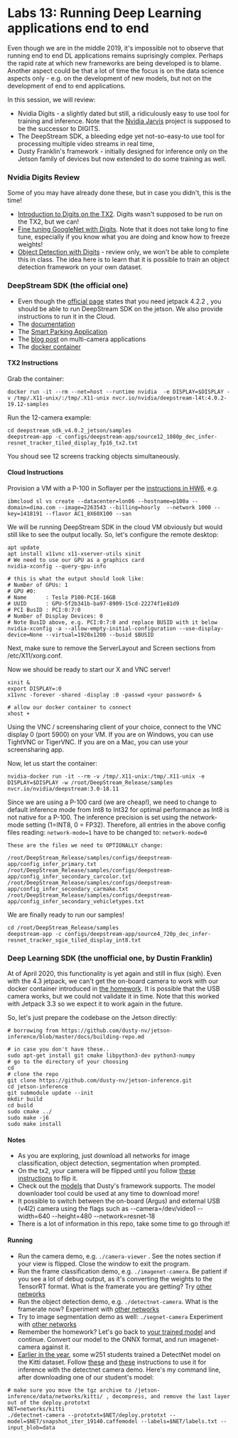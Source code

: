 # Labs 13: Running Deep Learning applications end to end
Even though we are in the middle 2019, it's impossible not to observe that running end to end DL applications remains suprisingly complex. Perhaps the rapid rate at which new frameworks are being developed is to blame.  Another aspect could be that a lot of time the focus is on the data science aspects only - e.g. on the development of new models, but not on the development of end to end applications. 

In this session, we will review:
* Nvidia Digits - a slightly dated but still, a ridiculously easy to use tool for training and inference.  Note that the [Nvidia Jarvis](https://developer.nvidia.com/nvidia-jarvis) project is supposed to be the successor to DIGITS.
* The DeepStream SDK, a bleeding edge yet not-so-easy-to use tool for processing multiple video streams in real time, 
* Dusty Franklin's framework - initially designed for inference only on the Jetson family of devices but now extended to do some training as well.

### Nvidia Digits Review
Some of you may have already done these, but in case you didn't, this is the time!
* [Introduction to Digits on the TX2](https://github.com/MIDS-scaling-up/v2/blob/master/week05/labs/intro-digits-tx2.md). Digits wasn't supposed to be run on the TX2, but we can!
* [Fine tuning GoogleNet with Digits](https://github.com/MIDS-scaling-up/v2/blob/master/week05/labs/lab_digits.md). Note that it does not take long to fine tune, especially if you know what you are doing and know how to freeze weights!
* [Object Detection with Digits](https://github.com/MIDS-scaling-up/v2/tree/master/week07/hw/backup) - review only, we won't be able to complete this in class.  The idea here is to learn that it is possible to train an object detection framework on your own dataset.

### DeepStream SDK (the official one)
* Even though the [official page](https://ngc.nvidia.com/catalog/containers/nvidia:deepstream-l4t) states that you need jetpack 4.2.2 , you should be able to run DeepStream SDK on the jetson.  We also provide instructions to run it in the Cloud.
* The [documentation](https://developer.nvidia.com/deepstream-sdk)
* The [Smart Parking Application](https://github.com/NVIDIA-AI-IOT/deepstream_360_d_smart_parking_application/tree/master/perception_docker)
* The [blog post](https://devblogs.nvidia.com/multi-camera-large-scale-iva-deepstream-sdk/) on multi-camera applications
* The [docker container](https://ngc.nvidia.com/catalog/containers/nvidia:deepstream)
#### TX2 Instructions
Grab the container:
```
docker run -it --rm --net=host --runtime nvidia  -e DISPLAY=$DISPLAY -v /tmp/.X11-unix/:/tmp/.X11-unix nvcr.io/nvidia/deepstream-l4t:4.0.2-19.12-samples
```
Run the 12-camera example:
```
cd deepstream_sdk_v4.0.2_jetson/samples
deepstream-app -c configs/deepstream-app/source12_1080p_dec_infer-resnet_tracker_tiled_display_fp16_tx2.txt
```
You shoud see 12 screens tracking objects simultaneously.

#### Cloud Instructions
Provision a VM with a P-100 in Soflayer per the [instructions in HW6](https://github.com/MIDS-scaling-up/v2/tree/master/week06/hw), e.g.
```
ibmcloud sl vs create --datacenter=lon06 --hostname=p100a --domain=dima.com --image=2263543 --billing=hourly  --network 1000 --key=1418191 --flavor AC1_8X60X100 --san
```


We will be running DeepStream SDK in the cloud VM obviously but would still like to see the output locally.  So, let's configure the remote desktop:
```
apt update
apt install x11vnc x11-xserver-utils xinit
# We need to use our GPU as a graphics card
nvidia-xconfig --query-gpu-info

# this is what the output should look like: 
# Number of GPUs: 1
# GPU #0:
# Name      : Tesla P100-PCIE-16GB
# UUID      : GPU-5f2b341b-ba97-8909-15cd-22274f1e81d9
# PCI BusID : PCI:0:7:0
# Number of Display Devices: 0
# Note BusID above, e.g. PCI:0:7:0 and replace BUSID with it below
nvidia-xconfig -a --allow-empty-initial-configuration --use-display-device=None --virtual=1920x1200 --busid $BUSID
```
Next, make sure to remove the ServerLayout and Screen sections from /etc/X11/xorg.conf.

Now we should be ready to start our X and VNC server!
```
xinit & 
export DISPLAY=:0
x11vnc -forever -shared -display :0 -passwd <your password> &

# allow our docker container to connect 
xhost +
```
Using the VNC / screensharing client of your choice, connect to the VNC display 0 (port 5900) on your VM. If you are on Windows, you can use TightVNC or TigerVNC.  If you are on a Mac, you can use your screensharing app.

Now, let us start the container:
```
nvidia-docker run -it --rm -v /tmp/.X11-unix:/tmp/.X11-unix -e DISPLAY=$DISPLAY -w /root/DeepStream_Release/samples nvcr.io/nvidia/deepstream:3.0-18.11
```

Since we are using a P-100 card (we are cheap!), we need to change to default inference mode from Int8 to Int32 for optimal performance as Int8 is not native for a P-100. The inference precision is set using the network-mode setting (1=INT8, 0 = FP32). Therefore, all entries in the above config files reading: ```network-mode=1``` have to be changed to: ```network-mode=0```
```
These are the files we need to OPTIONALLY change:

/root/DeepStream_Release/samples/configs/deepstream-app/config_infer_primary.txt
/root/DeepStream_Release/samples/configs/deepstream-app/config_infer_secondary_carcolor.txt
/root/DeepStream_Release/samples/configs/deepstream-app/config_infer_secondary_carmake.txt
/root/DeepStream_Release/samples/configs/deepstream-app/config_infer_secondary_vehicletypes.txt
```
We are finally ready to run our samples!
```
cd /root/DeepStream_Release/samples
deepstream-app -c configs/deepstream-app/source4_720p_dec_infer-resnet_tracker_sgie_tiled_display_int8.txt

```

### Deep Learning SDK (the unofficial one, by Dustin Franklin)
At of April 2020, this functionality is yet again and still in flux (sigh).  Even with the 4.3 jetpack, we can't get the on-board camera to work with our docker container introduced in [the homework](https://github.com/MIDS-scaling-up/v2/tree/master/week13/hw). It is possible that the USB camera works, but we could not validate it in time. Note that this worked with Jetpack 3.3 so we expect it to work again in the future.

So, let's just prepare the codebase on the Jetson directly:
```
# borrowing from https://github.com/dusty-nv/jetson-inference/blob/master/docs/building-repo.md

# in case you don't have these.. 
sudo apt-get install git cmake libpython3-dev python3-numpy 
# go to the directory of your choosing
cd 
# clone the repo
git clone https://github.com/dusty-nv/jetson-inference.git
cd jetson-inference
git submodule update --init
mkdir build
cd build
sudo cmake ../
sudo make -j6
sudo make install
```


#### Notes
* As you are exploring, just download all networks for image classification, object detection, segmentation when prompted.
* On the tx2, your camera will be flipped until you follow [these instructions](https://devtalk.nvidia.com/default/topic/1023180/jetson-tx2/imagenet-camera-gets-reverse-orientation-image-on-tx2-with-tr2-1/2) to flip it.
* Check out the [models](https://github.com/dusty-nv/jetson-inference#pre-trained-models) that Dusty's framework supports. The model downloader tool could be used at any time to download more!
* It possible to switch between the on-board (Argus) and external USB (v4l2) camera using the flags such as --camera=/dev/video1 --width=640 --height=480 --network=resnet-18 
* There is a lot of information in this repo, take some time to go through it!

#### Running
* Run the camera demo, e.g. ```./camera-viewer``` . See the notes section if your view is flipped. Close the window to exit the program.
* Run the frame classification demo, e.g. ```./imagenet-camera```.  Be patient if you see a lot of debug output, as it's converting the weights to the TensorRT format.  What is the framerate you are getting? Try [other networks](https://github.com/dusty-nv/jetson-inference/blob/master/docs/imagenet-camera.md)
* Run the object detection demo, e.g. ```./detectnet-camera```. What is the framerate now?  Experiment with [other networks](https://github.com/dusty-nv/jetson-inference/blob/master/docs/detectnet-camera-2.md)
* Try to image segmentation demo as well: ```./segnet-camera``` Experiment with [other networks](https://github.com/dusty-nv/jetson-inference/blob/master/docs/segnet-console.md)
* Remember the homework? Let's go back to [your trained model](https://github.com/dusty-nv/jetson-inference/blob/7e81381a96c1ac5f57f1728afbfdec7f1bfeffc2/docs/pytorch-plants.md) and continue. Convert our model to the ONNX format, and run imagenet-camera against it. 
* [Earlier in the year](https://github.com/MIDS-scaling-up/v2/tree/master/week07/hw/backup), some w251 students trained a DetectNet model on the Kitti dataset.  Follow [these](https://github.com/dusty-nv/jetson-inference/blob/master/docs/detectnet-snapshot.md) and [these](https://github.com/dusty-nv/jetson-inference/blob/master/docs/imagenet-custom.md) instructions to use it for inference with the detectnet camera demo. Here's my command line, after downloading one of our student's model:
```
# make sure you move the tgz archive to /jetson-inference/data/networks/kitti/ , decompress, and remove the last layer out of the deploy.prototxt
NET=networks/kitti
./detectnet-camera --prototxt=$NET/deploy.prototxt --model=$NET/snapshot_iter_19140.caffemodel --labels=$NET/labels.txt --input_blob=data 
```


